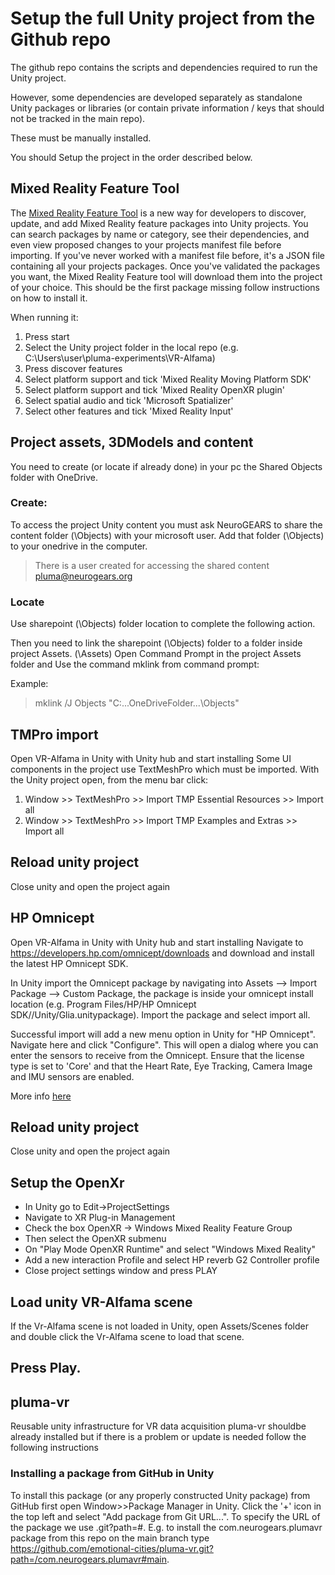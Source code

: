 # Setup the full Unity project from the Github repo


The github repo contains the scripts and dependencies required to run the Unity project. 

However, some dependencies are developed separately as standalone Unity packages or libraries (or contain private information / keys that should not be tracked in the main repo). 

These must be manually installed.

You should Setup the project in the order described below.

## Mixed Reality Feature Tool
The [Mixed Reality Feature Tool](https://learn.microsoft.com/en-us/windows/mixed-reality/develop/unity/welcome-to-mr-feature-tool) is a new way for developers to discover, update, and add Mixed Reality feature packages into Unity projects. You can search packages by name or category, see their dependencies, and even view proposed changes to your projects manifest file before importing. If you've never worked with a manifest file before, it's a JSON file containing all your projects packages. Once you've validated the packages you want, the Mixed Reality Feature tool will download them into the project of your choice.
This should be the first package missing follow instructions on how to install it.

When running it:
1. Press start
2. Select the Unity project folder in the local repo (e.g. C:\Users\user\pluma-experiments\VR-Alfama)
3. Press discover features
4. Select platform support and tick 'Mixed Reality Moving Platform SDK'
5. Select platform support and tick 'Mixed Reality OpenXR plugin'
6. Select spatial audio and tick 'Microsoft Spatializer'
7. Select other features and tick 'Mixed Reality Input'

## Project assets, 3DModels and content

You need to create (or locate if already done) in your pc the Shared Objects folder with OneDrive. 

### Create:
To access the project Unity content you must ask NeuroGEARS to share the content folder (\Objects) with your microsoft user.
Add that folder (\Objects) to your onedrive in the computer.
> There is a user created for accessing the shared content 
> pluma@neurogears.org

### Locate
Use sharepoint (\Objects) folder location to complete the following action.

Then you need to link the sharepoint (\Objects) folder to a folder inside project Assets. (\Assets)
Open Command Prompt in the project Assets folder and
Use the command mklink from command prompt:

Example: 
> mklink /J Objects "C:\...OneDriveFolder...\Objects"

## TMPro import
Open VR-Alfama in Unity with Unity hub and start installing
Some UI components in the project use TextMeshPro which must be imported. With the Unity project open, from the menu bar click:
1. Window >> TextMeshPro >> Import TMP Essential Resources >> Import all
2. Window >> TextMeshPro >> Import TMP Examples and Extras >> Import all

## Reload unity project 
Close unity and open the project again

## HP Omnicept
Open VR-Alfama in Unity with Unity hub and start installing
Navigate to https://developers.hp.com/omnicept/downloads and download and install the latest HP Omnicept SDK.

In Unity import the Omnicept package by navigating into  Assets --> Import Package --> Custom Package, the package is inside your omnicept install location (e.g. Program Files/HP/HP Omnicept SDK/<version>/Unity/Glia.unitypackage). Import the package and select import all.

Successful import will add a new menu option in Unity for "HP Omnicept". Navigate here and click "Configure". This will open a dialog where you can enter the sensors to receive from the Omnicept. Ensure that the license type is set to 'Core' and that the Heart Rate, Eye Tracking, Camera Image and IMU sensors are enabled.

More info [here](https://developers.hp.com/omnicept/docs/unity/getting-started)

## Reload unity project 
Close unity and open the project again

## Setup the OpenXr 
- In Unity go to Edit->ProjectSettings
- Navigate to XR Plug-in Management 
- Check the box OpenXR -> Windows Mixed Reality Feature Group 
- Then select the OpenXR submenu 
- On "Play Mode OpenXR Runtime" and select "Windows Mixed Reality"
- Add a new interaction Profile and select HP reverb G2 Controller profile 
- Close project settings window and press PLAY

## Load unity VR-Alfama scene
If the Vr-Alfama scene is not loaded in Unity, open Assets/Scenes folder and double click the Vr-Alfama scene to load that scene.

## Press Play.


## pluma-vr
Reusable unity infrastructure for VR data acquisition
pluma-vr shouldbe already installed but if there is a problem or update is needed follow the following instructions


### Installing a package from GitHub in Unity
To install this package (or any properly constructed Unity package) from GitHub first open Window>>Package Manager in Unity. Click the '+' icon in the top left and select "Add package from Git URL...". To specify the URL of the package we use <URL>.git?path=<subfolder>#<branch>. E.g. to install the com.neurogears.plumavr package from this repo on the main branch type https://github.com/emotional-cities/pluma-vr.git?path=/com.neurogears.plumavr#main.
